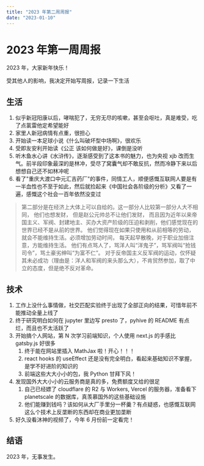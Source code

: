 ```yaml
---
title: "2023 年第二周周报"
date: "2023-01-10"
---
```


# 2023 年第一周周报

2023 年，大家新年快乐！

受其他人的影响，我决定开始写周报，记录一下生活

## 生活

1. 似乎新冠阳康以后，哮喘犯了，无穷无尽的咳嗽，甚至会呕吐，真是难受，吃了点氯雷他定希望能好
2. 家里人新冠病情有点重，很担心
3. 开始读一本足球小说《什么叫破坏型中场啊》，很欢乐
4. 受即友安利开始读《公正 该如何做是好》，课倒是没听
5. 听木鱼水心讲《水浒传》，逐渐感受到了这本书的魅力，也为央视 xjb 改而生气。前半段印象最深的是林冲，受尽了窝囊气却不敢反抗，然而冷静下来以后想想自己还不如林冲呢
6. 看了"重庆大渡口中元汇吉药厂"的事件，同情工人，顺便感慨互联网人要是有一半血性也不至于如此，然后就捡起来《中国社会各阶级的分析》又看了一遍，感慨这个社会一百年依然没变过

> 第二部分是在经济上大体上可以自给的。这一部分人比较第一部分人大不相同， 他们也想发财， 但是赵公元帅总不让他们发财，
> 而且因为近年以来帝国主义、军阀、封建地主、买办大资产阶级的压迫和剥削，他们感觉现在的世界已经不是从前的世界。
> 他们觉得现在如果只使用和从前相等的劳动，就会不能维持生活。必须增加劳动时间， 每天起早散晚，对于职业加倍注意，方能维持生活。
> 他们有点骂人了，骂洋人叫“洋鬼子”，骂军阀叫“抢钱司令”，骂土豪劣绅叫“为富不仁”。
> 对于反帝国主义反军阀的运动，仅怀疑其未必成功（理由是：洋人和军阀的来头那么大），不肯贸然参加，取了中立的态度，但是绝不反对革命。

## 技术

1. 工作上没什么事情做，社交匹配实验终于出现了全部正向的结果，可惜年前不能推动全量上线了
2. 终于研究明白如何在 jupyter 里边写 presto 了，pyhive 的 README 有点烂，而且也不太活跃了
3. 开始搞个人网站，第 N 次学习前端知识，个人使用 next.js 的手感比 gatsby.js 好很多
   1. 终于能在网站里插入 MathJax 啦！开心！！！
   2. react hooks 的 useEffect 还是没有完全明白，看起来基础知识不掌握，是学不好进阶的知识的
   3. 前端这些大大小小的包，我 Python 甘拜下风！
4. 发现国外大大小小的云服务商是真的多，免费额度又给的很足
   1. 自己已经嫖了 cloudflare 的 R2 与 Workers, Vercel 的服务器，准备看下 planetscale 的数据库，真羡慕国外的这些基础设施
   2. 他们能赚到钱吗？该如何从大厂手里分一杯羹？有点疑惑，也感慨互联网这么个技术上反垄断的东西却在商业更加垄断
5. 好久没看沐神的视频了，今年 6 月份前一定看完！

## 结语

2023 年，无事发生。
